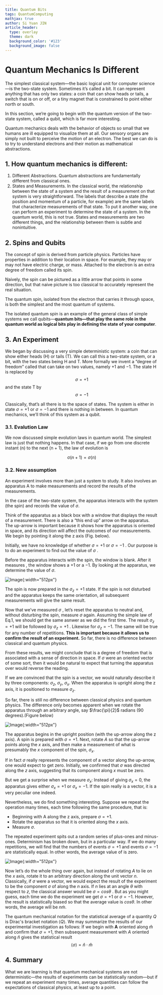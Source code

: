 ```yaml
---
title: Quantum Bits
tags: QuantumComputing
mathjax: true
author: Si Yuan JIN
article_header:
  type: overlay
  theme: dark
  background_color: '#123'
  background_image: false
---
```


# Quantum Mechanics Is Different
The simplest classical system—the basic logical unit for computer science —is the two-state system. Sometimes it’s called a bit. It can represent anything that has only two states: a coin that can show heads or tails, a switch that is on or off, or a tiny magnet that is constrained to point either north or south.

In this section, we’re going to begin with the quantum version of the two-state system, called a qubit, which is far more interesting.

Quantum mechanics deals with the behavior of objects so small that we humans are ill equipped to visualize them at all. Our sensory organs are simply not built to perceive the motion of an electron. The best we can do is to try to understand electrons and their motion as mathematical abstractions.

## 1. How quantum mechanics is different:
1. Different Abstractions. Quantum abstractions are fundamentally different from classical ones.
2. States and Measurements. In the classical world, the relationship between the state of a system and the result of a measurement on that
system is very straightforward. The labels that describe a state (the position and momentum of a particle, for example) are the same labels that characterize measurements of that state. To put it another way, one can perform an experiment to determine the state of a system. In the quantum world, this is not true. States and measurements are two different things, and the relationship between them is subtle and nonintuitive.

## 2. Spins and Qubits
The concept of spin is derived from particle physics. Particles have properties in addition to their location in space. For example, they may or may not have electric charge, or mass. Attached to the electron is an extra degree of freedom called its spin.

Naively, the spin can be pictured as a little arrow that points in some direction, but that naive picture is too classical to accurately represent the real situation.

The quantum spin, isolated from the electron that carries it through space, is both the simplest and the most quantum of systems.

The isolated quantum spin is an example of the general class of simple systems we call qubits—**quantum bits—that play the same role in the quantum world as logical bits play in defining the state of your computer**.


## 3. An Experiment
We began by discussing a very simple deterministic system: a coin that can show either heads (H) or tails (T). We can call this a two-state system, or a bit, with the two states being H and T. More formally we invent a “degree of freedom” called that can take on two values, namely +1 and −1. The state H is replaced by
$$ \sigma = +1 $$
and the state T by
$$ \sigma = -1 $$

Classically, that’s all there is to the space of states. The system is either in state $\sigma = +1$ 
or $\sigma = -1$ and there is nothing in between. In quantum mechanics, we’ll think of this system as a qubit.

### 3.1. Evalution Law
We now discussed simple evolution laws in quantum world. The simplest law is just that nothing happens. In that case, if we go from one discrete instant (n) to the next (n + 1), the law of evolution is

$$ \mathcal \sigma(n+1) = \sigma(n)
\tag{1.1}
$$
### 3.2. New assumption
An experiment involves more than just a system to study. It also involves an apparatus A to make measurements and record the results of the measurements.

In the case of the two-state system, the apparatus interacts with the system (the spin) and records the value of $\sigma$.

Think of the apparatus as a black box with a window that displays the result of a measurement. There is also a “this end up” arrow on the apparatus. The up-arrow is important because it shows how the apparatus is oriented in space, and its direction will affect the outcomes of our measurements. We begin by pointing it along the z axis (Fig. below).

Initially, we have no knowledge of whether $\sigma = +1$ or $\sigma = -1$ . Our purpose is to do an experiment to find out the value of $\sigma$ .

Before the apparatus interacts with the spin, the window is blank. After it measures , the window shows a +1 or a −1. By looking at the apparatus, we determine the value of $\sigma$.

![Image](./images/posts/Quantum-Bits/Apparatus.png "Image@512x512"){:width="512px"}

The spin is now prepared in the $\sigma_{z} = +1$ state. If the spin is not disturbed and the apparatus keeps the same orientation, all subsequent measurements will give the same result.

Now that we’ve measured $\sigma$ , let’s reset the apparatus to neutral and, without disturbing the spin, measure $\sigma$ again. Assuming the simple law of Eq.1, we should get the same asnwer as we did the first time. The result $\sigma_{z} = +1$ will be followed by $\sigma_{z} = +1$ . Likewise for $\sigma_{z} = -1$. The same will be true for any number of repetitions. **This is important because it allows us to confirm the result of an experiment.**  So far, there is no difference between classical and quantum physics. 

From these results, we might conclude that is a degree of freedom that is associated with a sense of direction in space. If $\sigma$ were an oriented vector of some sort, then it would be natural to expect that turning the apparatus over would reverse the reading.

If we are convinced that the spin is a vector, we would naturally describe it by three components: $\sigma_{z}$, $\sigma_{y}$, $\sigma_{x}$. When the apparatus is upright along the z axis, it is positioned to measure $\sigma_{z}$.

So far, there is still no difference between classical physics and quantum physics. The difference only becomes apparent when we rotate the apparatus through an arbitrary angle, say $\frac{\pi}{2}$ radians (90 degrees).(Figure below)

![Image](./images/Quantum-Bits/Apparatus90.png){:width="512px"}

The apparatus begins in the upright position (with the up-arrow along the z axis). A spin is prepared with $\sigma = +1$. Next, rotate $A$ so that the up-arrow points along the $x$ axis, and then make a measurement of what is presumably the $x$ component of the spin, $\sigma_{x}$.

If in fact $\sigma$ really represents the component of a vector along the up-arrow, one would expect to get zero.  Initially, we confirmed that $\sigma$ was directed along the $z$ axis, suggesting that its component along $x$ must be zero.


But we get a surprise when we measure $\sigma_{x}$: Instead of giving $\sigma_{x}=0$, the apparatus gives either $\sigma_{x}=+1$ or $\sigma_{x}=-1$. If the spin really is a vector, it is a very peculiar one indeed.

Nevertheless, we do find something interesting. Suppose we repeat the operation many times, each time following the same procedure, that is: 
- Beginning with A along the z axis, prepare $\sigma=+1$. 
- Rotate the apparatus so that it is oriented along the $x$ axis.
- Measure $\sigma$.

The repeated experiment spits out a random series of plus-ones and minus-ones. Determinism has broken down, but in a particular way. If we do many repetitions, we will find that the numbers of events $\sigma=+1$ and events $\sigma=-1$ are statistically equal. In other words, the average value of is zero.

![Image](./images/Quantum-Bits/ApparatusRandom.png){:width="512px"}

Now let’s do the whole thing over again, but instead of rotating $A$ to lie on the $x$ axis, rotate it to an arbitrary direction along the unit vector $n$. Classically, if $\sigma$ were a vector, we would expect the result of the experiment to be the component $\sigma$ of along the $n$ axis. If $n$ lies at an angle $\theta$ with respect to $z$, the classical answer would be $\sigma= cos\theta$ . But as you might guess, each time we do the experiment we get $\sigma=+1$ or $\sigma=-1$. However, the result is statistically biased so that the average value is $cos\theta$. In other words, the average will be $n \dot m$.

The quantum mechanical notation for the statistical average of a quantity $Q$ is Dirac's bracket notation $\langle Q\rangle$. We may summarize the results of our experimental investigation as follows: If we begin with $\boldsymbol{A}$ oriented along $\widehat{m}$ and confirm that $\sigma=+1$, then subsequent measurement with $A$ oriented along $\widehat{n}$ gives the statistical result
$$\langle\sigma\rangle=\widehat{n} \cdot \widehat{m} \tag{2}$$

## 4. Summary
What we are learning is that quantum mechanical systems are not deterministic—the results of experiments can be statistically random—but if we repeat an experiment many times, average quantities can follow the expectations of classical physics, at least up to a point.


